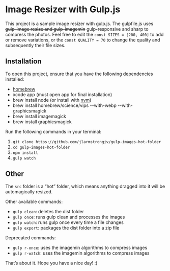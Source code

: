 # Image Resizer with Gulp.js

This project is a sample image resizer with gulp.js.  The gulpfile.js uses ~~gulp-image resize and gulp-imagemin~~ gulp-responsive and sharp to compress the photos.  Feel free to edit the `const SIZES = [200, 400]` to add or remove variations, or the `const QUALITY = 70` to change the quality and subsequently their file sizes.  

## Installation

To open this project, ensure that you have the following dependencies installed:

- [homebrew](https://brew.sh/)
- xcode app (must open app for final installation)
- brew install node (or install with [nvm](https://github.com/creationix/nvm))
- brew install homebrew/science/vips --with-webp --with-graphicsmagick
- brew install imagemagick
- brew install graphicsmagick

Run the following commands in your terminal:  

1. `git clone https://github.com/jlarmstrongiv/gulp-images-hot-folder`
2. `cd gulp-images-hot-folder`
3. `npm install`
4. `gulp watch`

## Other

The `src` folder is a “hot” folder, which means anything dragged into it will be automagically resized.  

Other available commands:

- `gulp clean`:  deletes the dist folder
- `gulp once`:  runs gulp clean and processes the images
- `gulp watch`:  runs gulp once every time a file changes
- `gulp export`:  packages the dist folder into a zip file

Deprecated commands:

- `gulp r-once`:  uses the imagemin algorithms to compress images
- `gulp r-watch`:  uses the imagemin algorithms to compress images

That’s about it.  Hope you have a nice day! :)
